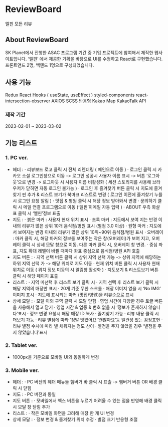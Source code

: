 # ReviewBoard

엘핀 모든 리뷰

## About ReviewBoard

SK Planet에서 진행한 ASAC 프로그램 기간 중 기업 프로젝트에 참여해서 제작한 웹사이트입니다.
‘엘핀’ 에서 제공한 기획을 바탕으로 UI를 수정하고 React로 구현했습니다.
프론트앤드 2명, 백앤드 1명으로 구성되었습니다.

## 사용 기능

Redux
React Hooks ( useState, useEffect )
styled-components
 react-intersection-observer
AXIOS
SCSS
반응형
Kakao Map 
KakaoTalk API

### 제작 기간

2023-02-01 ~ 2023-03-02

## 기능 리스트

### 1. PC ver.

- 헤더 : 
	· 리뷰보드 로고 클릭 시 전체 리렌더링 ( 메인으로 이동 )
	· 로그인 클릭 시 카카오 소셜 로그인창으로 이동 -> 로그인 성공시 사용자 이름 표시 -> 버튼 ‘로그아웃’으로 변경 -> 로그아웃 시 사용자 이름 비활성화 ( 세션 스토리지를 사용해 브라우저가 닫히면 자동 로그인 불가능 )
	· 로그인 후 즐겨찾기 버튼 클릭 시 지도에 즐겨찾기 핀 추가 & 리스트 보기가 북마크 리스트로 변경 ( 로그인 이전에 즐겨찾기 누를 시 로그인 요청 알림 )
	· 맛집 & 병원 클릭 시 해당 정보 받아와서 변경
	· 문의하기 클릭 시 메일 연결 프로그램으로 이동 (‘엘핀’이메일 자동 입력 )
	· ABOUT 우측 화살표 클릭 시 ‘엘핀’정보 표출
- 지도 : 
	· 붉은 마커 : 사용자 현재 위치 표시
	· 초록 마커 : 지도에서 보여 지는 반경 이내의 리뷰가 많은 상위 10개 음식점/병원 표시 (별점 3.0 이상)
	· 원형 마커 : 지도에서 보여지는 반경 이내의 리뷰가 많은 상위 10위~90위 음식점/병원 표시	· 오버레이 : 마커 클릭 시, 해당 마커의 정보를 보여주는 작은 창(오버레이)가 보여 지고, 오버레이 클릭 시 상세 모달 창으로 이동. 다른 마커 클릭 시, 오버레이 창 변경.
	· 중심 좌표, 지도 확대 레벨이 바뀔 때마다 좌표 중심으로 음식점/병원 API 호출
- 지도 버튼 : 
	· 지역 선택 버튼 클릭 시 상위 지역 선택 가능 -> 상위 지역에 해당하는 하위 지역 선택 가 -> 해당 위치로 지도 이동
	· 현재 위치 버튼 클릭 시 사용자 현재 위치로 이동 ( 위치 정보 미동의 시 알림창 활성화 )
	· 지도보기 & 리스트보기 버튼 클릭 시 해당 페이지 표출
- 리스트 : 
	· 지역 미선택 후 리스트 보기 클릭 시 
	· 지역 선택 후 리스트 보기 클릭 시 해당 지역의 매장만 표시
	· 20개 기준 무한 스크롤
	· 매장 이미지 없을 시 ‘No IMG’ 이미지 표시
	· 지도에 표시되는 마커 (맛집/병원)을 리뷰순으로 표시
- 상세 모달 : 
	· 모달 이외 구역 클릭 시 모달 닫힘
	· 영업 시간이 다양한 경우 토글 버튼을 사용해서 열고 닫기
	· 영업 시간 & 업종 & 번호 없을 시 ‘정보가 존재하지 않습니다’표시
	· 정보 변경 요청시 해당 매장 ID 복사
	· 즐겨찾기 가능
	· 리뷰 내용 클릭 시 더보기 가능
	· 리뷰 별점에 따라 ‘정말 맛있어요’‘괜찮아요’등 일관성 있는 감정표현 
	· 리뷰 별점 수치에 따라 별 채워지는 정도 상이 
	· 별점을 주지 않았을 경우 ‘별점을 주지 않았습니다’표시

### 2. Tablet ver.

- 1000px을 기준으로 모바일 UI와 동일하게 변경

### 3. Mobile ver.

- 헤더 : 
	· PC 버전의 헤더 메뉴들 햄버거 바 클릭 시 표출 -> 햄버거 버튼 OR 배경 클릭 시 닫힘
- 지도 : 
	· PC 버전과 동일
- 지도 버튼 : 
	· 모바일에서 엑스 버튼을 누르기 어려울 수 있는 점을 반영해 배경 클릭 시 모달 창 닫힘 추가
- 리스트 : 
	· 작은 모바일 화면을 고려해 매장 한 개 UI 변경
- 상세 모달 : 
	· 정보 변경 & 즐겨찾기 위치 수정
	· 별점 크기 반응형 조절
